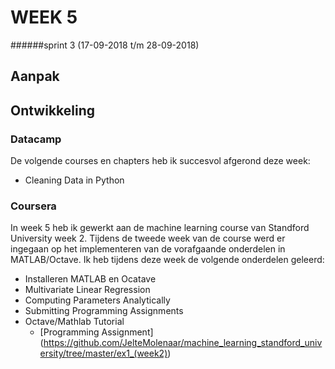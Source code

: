 # WEEK 5
 
######sprint 3 (17-09-2018 t/m 28-09-2018)

## Aanpak

## Ontwikkeling

### Datacamp
De volgende courses en chapters heb ik succesvol afgerond deze week:
- Cleaning Data in Python

### Coursera
In week 5 heb ik gewerkt aan de machine learning course 
van Standford University week 2. Tijdens de tweede week van de course werd er ingegaan op het implementeren 
van de vorafgaande onderdelen in MATLAB/Octave. Ik heb tijdens deze week
de volgende onderdelen geleerd:
- Installeren MATLAB en Ocatave
- Multivariate Linear Regression
- Computing Parameters Analytically
- Submitting Programming Assignments
- Octave/Mathlab Tutorial
    - [Programming Assignment] (https://github.com/JelteMolenaar/machine_learning_standford_university/tree/master/ex1_(week2))
    

